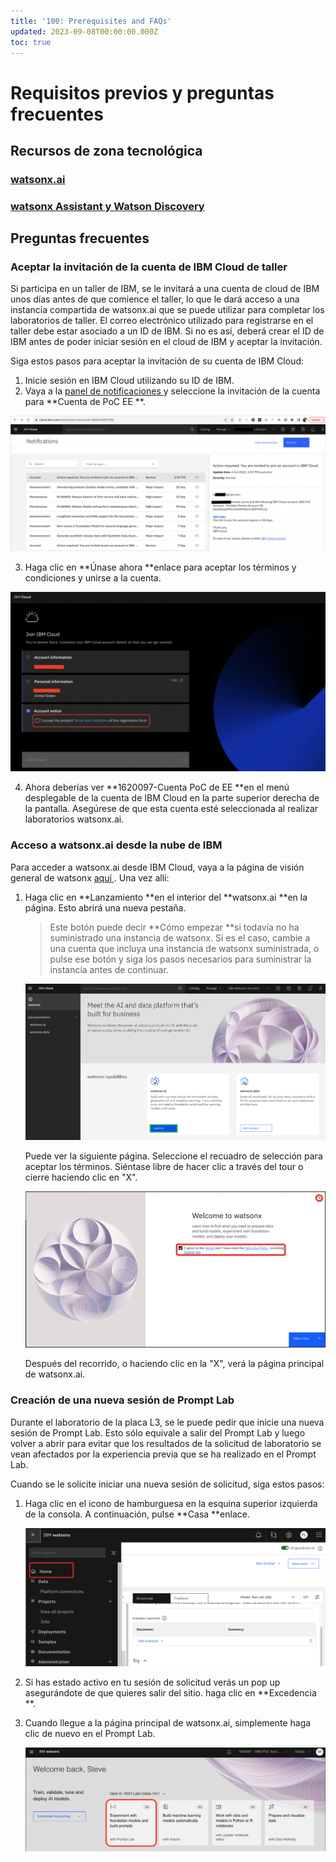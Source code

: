 ```yaml
---
title: '100: Prerequisites and FAQs'
updated: 2023-09-08T00:00:00.000Z
toc: true
---
```

# Requisitos previos y preguntas frecuentes

## Recursos de zona tecnológica

### [watsonx.ai](https://techzone.ibm.com/collection/tech-zone-certified-base-images/journey-watsonx)

### [watsonx Assistant y Watson Discovery](https://techzone.ibm.com/collection/watson-enterprise/environments)

## Preguntas frecuentes

### Aceptar la invitación de la cuenta de IBM Cloud de taller

Si participa en un taller de IBM, se le invitará a una cuenta de cloud de IBM unos días antes de que comience el taller, lo que le dará acceso a una instancia compartida de watsonx.ai que se puede utilizar para completar los laboratorios de taller. El correo electrónico utilizado para registrarse en el taller debe estar asociado a un ID de IBM. Si no es así, deberá crear el ID de IBM antes de poder iniciar sesión en el cloud de IBM y aceptar la invitación.

Siga estos pasos para aceptar la invitación de su cuenta de IBM Cloud:

1.  Inicie sesión en IBM Cloud utilizando su ID de IBM.
2.  Vaya a la [panel de notificaciones ](https://cloud.ibm.com/notifications)y seleccione la invitación de la cuenta para **Cuenta de PoC EE **.

![](images/100/cloud-notifications.png)

3.  Haga clic en **Únase ahora **enlace para aceptar los términos y condiciones y unirse a la cuenta.

![](images/100/join-cloud-account.png)

4.  Ahora deberías ver **1620097-Cuenta PoC de EE **en el menú desplegable de la cuenta de IBM Cloud en la parte superior derecha de la pantalla. Asegúrese de que esta cuenta esté seleccionada al realizar laboratorios watsonx.ai.

### Acceso a watsonx.ai desde la nube de IBM

Para acceder a watsonx.ai desde IBM Cloud, vaya a la página de visión general de watsonx [aquí ](https://cloud.ibm.com/watsonx/overview). Una vez allí:

1.  Haga clic en **Lanzamiento **en el interior del **watsonx.ai **en la página. Esto abrirá una nueva pestaña.

    > Este botón puede decir **Cómo empezar **si todavía no ha suministrado una instancia de watsonx. Si es el caso, cambie a una cuenta que incluya una instancia de watsonx suministrada, o pulse ese botón y siga los pasos necesarios para suministrar la instancia antes de continuar.

    ![launch\_ai ](./images/100/launch-watsonx.png)

    Puede ver la siguiente página. Seleccione el recuadro de selección para aceptar los términos. Siéntase libre de hacer clic a través del tour o cierre haciendo clic en "X".

    ![take\_tour ](./images/100/take-tour.png)

    Después del recorrido, o haciendo clic en la "X", verá la página principal de watsonx.ai.

### Creación de una nueva sesión de Prompt Lab

Durante el laboratorio de la placa L3, se le puede pedir que inicie una nueva sesión de Prompt Lab. Esto sólo equivale a salir del Prompt Lab y luego volver a abrir para evitar que los resultados de la solicitud de laboratorio se vean afectados por la experiencia previa que se ha realizado en el Prompt Lab.

Cuando se le solicite iniciar una nueva sesión de solicitud, siga estos pasos:

1.  Haga clic en el icono de hamburguesa en la esquina superior izquierda de la consola. A continuación, pulse **Casa **enlace.

    ![click\_home ](./images/100/click-home.png)

2.  Si has estado activo en tu sesión de solicitud verás un pop up asegurándote de que quieres salir del sitio. haga clic en **Excedencia **.

3.  Cuando llegue a la página principal de watsonx.ai, simplemente haga clic de nuevo en el Prompt Lab.

    ![leave\_site ](./images/100/homepage-promptlab.png)
